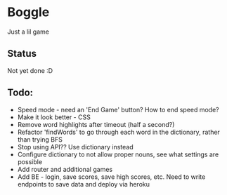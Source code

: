 # Boggle

Just a lil game

## Status

Not yet done :D

## Todo:

- Speed mode - need an 'End Game' button? How to end speed mode?
- Make it look better - CSS
- Remove word highlights after timeout (half a second?)
- Refactor 'findWords' to go through each word in the dictionary, rather than trying BFS
- Stop using API?? Use dictionary instead 
- Configure dictionary to not allow proper nouns, see what settings are possible
- Add router and additional games
- Add BE - login, save scores, save high scores, etc. Need to write endpoints to save data and deploy via heroku
